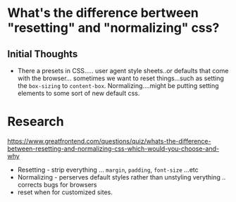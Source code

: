 # What's the difference bertween "resetting" and "normalizing" css?

## Initial Thoughts

- There a presets in CSS..... user agent style sheets..or defaults that come with the browser... sometimes we want to reset things...such as setting the `box-sizing` to `content-box`. Normalizing....might be putting setting elements to some sort of new default css.

# Research

https://www.greatfrontend.com/questions/quiz/whats-the-difference-between-resetting-and-normalizing-css-which-would-you-choose-and-why

- Resetting - strip everything ... `margin`, `padding`, `font-size` ...etc
- Normalizing - perserves default styles rather than unstyling verything .. corrects bugs for browsers
- reset when for customized sites.
